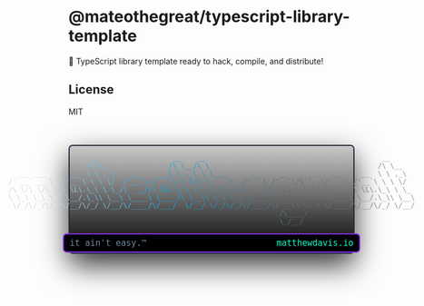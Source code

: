 # @mateothegreat/typescript-library-template

🐣 TypeScript library template ready to hack, compile, and distribute!

## License

MIT

<div style="margin-top: 50px; margin-bottom: 50px;display: flex; flex-direction: column-reverse; gap: 10px; align-items: center; font-family: tahoma, monospace; font-size: 15px; background: linear-gradient(to bottom, rgba(33 33 33 / 0.23), black); border-radius: 7px; border: 2px solid lab(16.3 -0.12 -13.1); box-shadow: 0px 20px 50px rgba(0, 0, 0, .8); ">
<div style="display: flex; width: 100%; justify-content: space-between; margin-top: -10px; background: black; padding: 6px 10px; border-radius: 7px; border: 2px solid lab(42.96 65.35 -80.45);">
  <div style="color: oklch(0.62 0.05 253.25);">        it ain't easy.™</div>
<div style="color: hsl(167.02 100% 51.96%)">matthewdavis.io</div>
</div>
<div style="font-family: monospace; font-family: monospace; white-space: pre; font-size: 12px;">
<div><span style="color: #dfd9df"> </span><span style="color: #d8d8e0"> </span><span style="color: #d1d7e1"> </span><span style="color: #cbd6e2"> </span><span style="color: #c4d4e3"> </span><span style="color: #bdd3e4"> </span><span style="color: #b6d2e5"> </span><span style="color: #b0d1e6"> </span><span style="color: #a9d0e7"> </span><span style="color: #a2cfe8"> </span><span style="color: #9bcde9"> </span><span style="color: #95ccea"> </span><span style="color: #8ecbeb"> </span><span style="color: #87caec"> </span><span style="color: #80c9ed"> </span><span style="color: #7ac8ee"> </span><span style="color: #73c7ef"> </span><span style="color: #6cc5ef"> </span><span style="color: #65c4f0"> </span><span style="color: #5fc3f1"> </span><span style="color: #58c2f2">_</span><span style="color: #51c1f3">_</span><span style="color: #4ac0f4"> </span><span style="color: #44bff5"> </span><span style="color: #3dbdf6"> </span><span style="color: #36bcf7"> </span><span style="color: #2fbbf8"> </span><span style="color: #29baf9"> </span><span style="color: #22b9fa"> </span><span style="color: #1bb8fb"> </span><span style="color: #14b6fc"> </span><span style="color: #0eb5fd"> </span><span style="color: #07b4fe"> </span><span style="color: #00b3ff"> </span><span style="color: #03b1fa"> </span><span style="color: #07aef6"> </span><span style="color: #0aacf1"> </span><span style="color: #0daaec"> </span><span style="color: #10a7e7"> </span><span style="color: #14a5e3"> </span><span style="color: #17a2de">_</span><span style="color: #1aa0d9">_</span><span style="color: #1e9ed4"> </span><span style="color: #219bd0"> </span><span style="color: #2499cb"> </span><span style="color: #2797c6"> </span><span style="color: #2b94c1">_</span><span style="color: #2e92bd">_</span><span style="color: #318fb8"> </span><span style="color: #358db3"> </span><span style="color: #388bae"> </span><span style="color: #3b88aa"> </span><span style="color: #3e86a5"> </span><span style="color: #4284a0"> </span><span style="color: #45819b"> </span><span style="color: #487f97"> </span><span style="color: #4b7c92"> </span><span style="color: #4f7a8d"> </span><span style="color: #527888"> </span><span style="color: #557584"> </span><span style="color: #59737f"> </span><span style="color: #5c717a"> </span><span style="color: #5f6e75"> </span><span style="color: #626c71"> </span><span style="color: #66696c"> </span><span style="color: #696767"> </span><span style="color: #6a6968"> </span><span style="color: #6c6a6a"> </span><span style="color: #6d6c6b"> </span><span style="color: #6e6d6d"> </span><span style="color: #706f6e"> </span><span style="color: #717170"> </span><span style="color: #737271"> </span><span style="color: #747472"> </span><span style="color: #757574"> </span><span style="color: #777775"> </span><span style="color: #787977"> </span><span style="color: #797a78"> </span><span style="color: #7b7c7a"> </span><span style="color: #7c7d7b"> </span><span style="color: #7d7f7c"> </span><span style="color: #7f817e"> </span><span style="color: #80827f"> </span><span style="color: #828481"> </span><span style="color: #838682"> </span><span style="color: #848783"> </span><span style="color: #868985"> </span><span style="color: #878a86"> </span><span style="color: #888c88"> </span><span style="color: #8a8e89"> </span><span style="color: #8b8f8b"> </span><span style="color: #8c918c">_</span><span style="color: #8e928d">_</span><span style="color: #8f948f"> </span><span style="color: #919690"> </span><span style="color: #929792"> </span><span style="color: #939993"> </span><span style="color: #959a95"> </span><span style="color: #969c96"> </span></div><div><span style="color: #ddd7dd"> </span><span style="color: #dfd9df"> </span><span style="color: #d8d8e0"> </span><span style="color: #d1d7e1"> </span><span style="color: #cbd6e2"> </span><span style="color: #c4d4e3"> </span><span style="color: #bdd3e4"> </span><span style="color: #b6d2e5"> </span><span style="color: #b0d1e6"> </span><span style="color: #a9d0e7"> </span><span style="color: #a2cfe8"> </span><span style="color: #9bcde9"> </span><span style="color: #95ccea"> </span><span style="color: #8ecbeb"> </span><span style="color: #87caec"> </span><span style="color: #80c9ed"> </span><span style="color: #7ac8ee"> </span><span style="color: #73c7ef"> </span><span style="color: #6cc5ef"> </span><span style="color: #65c4f0">/</span><span style="color: #5fc3f1">\</span><span style="color: #58c2f2"> </span><span style="color: #51c1f3">\</span><span style="color: #4ac0f4">_</span><span style="color: #44bff5">_</span><span style="color: #3dbdf6"> </span><span style="color: #36bcf7"> </span><span style="color: #2fbbf8"> </span><span style="color: #29baf9"> </span><span style="color: #22b9fa"> </span><span style="color: #1bb8fb"> </span><span style="color: #14b6fc"> </span><span style="color: #0eb5fd"> </span><span style="color: #07b4fe"> </span><span style="color: #00b3ff"> </span><span style="color: #03b1fa"> </span><span style="color: #07aef6"> </span><span style="color: #0aacf1"> </span><span style="color: #0daaec"> </span><span style="color: #10a7e7">/</span><span style="color: #14a5e3">\</span><span style="color: #17a2de"> </span><span style="color: #1aa0d9">\</span><span style="color: #1e9ed4">_</span><span style="color: #219bd0">_</span><span style="color: #2499cb">/</span><span style="color: #2797c6">\</span><span style="color: #2b94c1"> </span><span style="color: #2e92bd">\</span><span style="color: #318fb8"> </span><span style="color: #358db3"> </span><span style="color: #388bae"> </span><span style="color: #3b88aa"> </span><span style="color: #3e86a5"> </span><span style="color: #4284a0"> </span><span style="color: #45819b"> </span><span style="color: #487f97"> </span><span style="color: #4b7c92"> </span><span style="color: #4f7a8d"> </span><span style="color: #527888"> </span><span style="color: #557584"> </span><span style="color: #59737f"> </span><span style="color: #5c717a"> </span><span style="color: #5f6e75"> </span><span style="color: #626c71"> </span><span style="color: #66696c"> </span><span style="color: #696767"> </span><span style="color: #6a6968"> </span><span style="color: #6c6a6a"> </span><span style="color: #6d6c6b"> </span><span style="color: #6e6d6d"> </span><span style="color: #706f6e"> </span><span style="color: #717170"> </span><span style="color: #737271"> </span><span style="color: #747472"> </span><span style="color: #757574"> </span><span style="color: #777775"> </span><span style="color: #787977"> </span><span style="color: #797a78"> </span><span style="color: #7b7c7a"> </span><span style="color: #7c7d7b"> </span><span style="color: #7d7f7c"> </span><span style="color: #7f817e"> </span><span style="color: #80827f"> </span><span style="color: #828481"> </span><span style="color: #838682"> </span><span style="color: #848783"> </span><span style="color: #868985"> </span><span style="color: #878a86"> </span><span style="color: #888c88"> </span><span style="color: #8a8e89">/</span><span style="color: #8b8f8b">\</span><span style="color: #8c918c"> </span><span style="color: #8e928d">\</span><span style="color: #8f948f">_</span><span style="color: #919690">_</span><span style="color: #929792"> </span><span style="color: #939993"> </span><span style="color: #959a95"> </span></div><div><span style="color: #dad5da"> </span><span style="color: #ddd7dd"> </span><span style="color: #dfd9df">_</span><span style="color: #d8d8e0">_</span><span style="color: #d1d7e1">_</span><span style="color: #cbd6e2"> </span><span style="color: #c4d4e3">_</span><span style="color: #bdd3e4">_</span><span style="color: #b6d2e5">_</span><span style="color: #b0d1e6"> </span><span style="color: #a9d0e7"> </span><span style="color: #a2cfe8"> </span><span style="color: #9bcde9"> </span><span style="color: #95ccea"> </span><span style="color: #8ecbeb"> </span><span style="color: #87caec">_</span><span style="color: #80c9ed">_</span><span style="color: #7ac8ee"> </span><span style="color: #73c7ef"> </span><span style="color: #6cc5ef">\</span><span style="color: #65c4f0"> </span><span style="color: #5fc3f1">\</span><span style="color: #58c2f2"> </span><span style="color: #51c1f3">,</span><span style="color: #4ac0f4">_</span><span style="color: #44bff5">\</span><span style="color: #3dbdf6"> </span><span style="color: #36bcf7"> </span><span style="color: #2fbbf8"> </span><span style="color: #29baf9"> </span><span style="color: #22b9fa">_</span><span style="color: #1bb8fb">_</span><span style="color: #14b6fc"> </span><span style="color: #0eb5fd"> </span><span style="color: #07b4fe"> </span><span style="color: #00b3ff"> </span><span style="color: #03b1fa">_</span><span style="color: #07aef6">_</span><span style="color: #0aacf1">_</span><span style="color: #0daaec">\</span><span style="color: #10a7e7"> </span><span style="color: #14a5e3">\</span><span style="color: #17a2de"> </span><span style="color: #1aa0d9">,</span><span style="color: #1e9ed4">_</span><span style="color: #219bd0">\</span><span style="color: #2499cb"> </span><span style="color: #2797c6">\</span><span style="color: #2b94c1"> </span><span style="color: #2e92bd">\</span><span style="color: #318fb8">_</span><span style="color: #358db3">_</span><span style="color: #388bae">_</span><span style="color: #3b88aa"> </span><span style="color: #3e86a5"> </span><span style="color: #4284a0"> </span><span style="color: #45819b"> </span><span style="color: #487f97"> </span><span style="color: #4b7c92"> </span><span style="color: #4f7a8d">_</span><span style="color: #527888">_</span><span style="color: #557584"> </span><span style="color: #59737f"> </span><span style="color: #5c717a"> </span><span style="color: #5f6e75"> </span><span style="color: #626c71"> </span><span style="color: #66696c">_</span><span style="color: #696767">_</span><span style="color: #6a6968"> </span><span style="color: #6c6a6a"> </span><span style="color: #6d6c6b"> </span><span style="color: #6e6d6d">_</span><span style="color: #706f6e"> </span><span style="color: #717170">_</span><span style="color: #737271">_</span><span style="color: #747472"> </span><span style="color: #757574"> </span><span style="color: #777775"> </span><span style="color: #787977"> </span><span style="color: #797a78">_</span><span style="color: #7b7c7a">_</span><span style="color: #7c7d7b"> </span><span style="color: #7d7f7c"> </span><span style="color: #7f817e"> </span><span style="color: #80827f"> </span><span style="color: #828481"> </span><span style="color: #838682">_</span><span style="color: #848783">_</span><span style="color: #868985"> </span><span style="color: #878a86"> </span><span style="color: #888c88">\</span><span style="color: #8a8e89"> </span><span style="color: #8b8f8b">\</span><span style="color: #8c918c"> </span><span style="color: #8e928d">,</span><span style="color: #8f948f">_</span><span style="color: #919690">\</span><span style="color: #929792"> </span><span style="color: #939993"> </span></div><div><span style="color: #d8d3d8">/</span><span style="color: #dad5da">'</span><span style="color: #ddd7dd"> </span><span style="color: #dfd9df">_</span><span style="color: #d8d8e0">_</span><span style="color: #d1d7e1">`</span><span style="color: #cbd6e2"> </span><span style="color: #c4d4e3">_</span><span style="color: #bdd3e4">_</span><span style="color: #b6d2e5">`</span><span style="color: #b0d1e6">\</span><span style="color: #a9d0e7"> </span><span style="color: #a2cfe8"> </span><span style="color: #9bcde9">/</span><span style="color: #95ccea">'</span><span style="color: #8ecbeb">_</span><span style="color: #87caec">_</span><span style="color: #80c9ed">`</span><span style="color: #7ac8ee">\</span><span style="color: #73c7ef"> </span><span style="color: #6cc5ef">\</span><span style="color: #65c4f0"> </span><span style="color: #5fc3f1">\</span><span style="color: #58c2f2"> </span><span style="color: #51c1f3">\</span><span style="color: #4ac0f4">/</span><span style="color: #44bff5"> </span><span style="color: #3dbdf6"> </span><span style="color: #36bcf7">/</span><span style="color: #2fbbf8">'</span><span style="color: #29baf9">_</span><span style="color: #22b9fa">_</span><span style="color: #1bb8fb">`</span><span style="color: #14b6fc">\</span><span style="color: #0eb5fd"> </span><span style="color: #07b4fe">/</span><span style="color: #00b3ff"> </span><span style="color: #03b1fa">_</span><span style="color: #07aef6">_</span><span style="color: #0aacf1">`</span><span style="color: #0daaec">\</span><span style="color: #10a7e7"> </span><span style="color: #14a5e3">\</span><span style="color: #17a2de"> </span><span style="color: #1aa0d9">\</span><span style="color: #1e9ed4">/</span><span style="color: #219bd0">\</span><span style="color: #2499cb"> </span><span style="color: #2797c6">\</span><span style="color: #2b94c1"> </span><span style="color: #2e92bd"> </span><span style="color: #318fb8">_</span><span style="color: #358db3"> </span><span style="color: #388bae">`</span><span style="color: #3b88aa">\</span><span style="color: #3e86a5"> </span><span style="color: #4284a0"> </span><span style="color: #45819b">/</span><span style="color: #487f97">'</span><span style="color: #4b7c92">_</span><span style="color: #4f7a8d">_</span><span style="color: #527888">`</span><span style="color: #557584">\</span><span style="color: #59737f"> </span><span style="color: #5c717a">/</span><span style="color: #5f6e75">'</span><span style="color: #626c71">_</span><span style="color: #66696c"> </span><span style="color: #696767">`</span><span style="color: #6a6968">\</span><span style="color: #6c6a6a">/</span><span style="color: #6d6c6b">\</span><span style="color: #6e6d6d">`</span><span style="color: #706f6e">'</span><span style="color: #717170">_</span><span style="color: #737271">_</span><span style="color: #747472">\</span><span style="color: #757574">/</span><span style="color: #777775">'</span><span style="color: #787977">_</span><span style="color: #797a78">_</span><span style="color: #7b7c7a">`</span><span style="color: #7c7d7b">\</span><span style="color: #7d7f7c"> </span><span style="color: #7f817e">/</span><span style="color: #80827f">'</span><span style="color: #828481">_</span><span style="color: #838682">_</span><span style="color: #848783">`</span><span style="color: #868985">\</span><span style="color: #878a86"> </span><span style="color: #888c88">\</span><span style="color: #8a8e89"> </span><span style="color: #8b8f8b">\</span><span style="color: #8c918c"> </span><span style="color: #8e928d">\</span><span style="color: #8f948f">/</span><span style="color: #919690"> </span><span style="color: #929792"> </span></div><div><span style="color: #d6d1d6">/</span><span style="color: #d8d3d8">\</span><span style="color: #dad5da"> </span><span style="color: #ddd7dd">\</span><span style="color: #dfd9df">/</span><span style="color: #d8d8e0">\</span><span style="color: #d1d7e1"> </span><span style="color: #cbd6e2">\</span><span style="color: #c4d4e3">/</span><span style="color: #bdd3e4">\</span><span style="color: #b6d2e5"> </span><span style="color: #b0d1e6">\</span><span style="color: #a9d0e7">/</span><span style="color: #a2cfe8">\</span><span style="color: #9bcde9"> </span><span style="color: #95ccea">\</span><span style="color: #8ecbeb">L</span><span style="color: #87caec">\</span><span style="color: #80c9ed">.</span><span style="color: #7ac8ee">\</span><span style="color: #73c7ef">_</span><span style="color: #6cc5ef">\</span><span style="color: #65c4f0"> </span><span style="color: #5fc3f1">\</span><span style="color: #58c2f2"> </span><span style="color: #51c1f3">\</span><span style="color: #4ac0f4">_</span><span style="color: #44bff5">/</span><span style="color: #3dbdf6">\</span><span style="color: #36bcf7"> </span><span style="color: #2fbbf8"> </span><span style="color: #29baf9">_</span><span style="color: #22b9fa">_</span><span style="color: #1bb8fb">/</span><span style="color: #14b6fc">/</span><span style="color: #0eb5fd">\</span><span style="color: #07b4fe"> </span><span style="color: #00b3ff">\</span><span style="color: #03b1fa">L</span><span style="color: #07aef6">\</span><span style="color: #0aacf1"> </span><span style="color: #0daaec">\</span><span style="color: #10a7e7"> </span><span style="color: #14a5e3">\</span><span style="color: #17a2de"> </span><span style="color: #1aa0d9">\</span><span style="color: #1e9ed4">_</span><span style="color: #219bd0">\</span><span style="color: #2499cb"> </span><span style="color: #2797c6">\</span><span style="color: #2b94c1"> </span><span style="color: #2e92bd">\</span><span style="color: #318fb8"> </span><span style="color: #358db3">\</span><span style="color: #388bae"> </span><span style="color: #3b88aa">\</span><span style="color: #3e86a5">/</span><span style="color: #4284a0">\</span><span style="color: #45819b"> </span><span style="color: #487f97"> </span><span style="color: #4b7c92">_</span><span style="color: #4f7a8d">_</span><span style="color: #527888">/</span><span style="color: #557584">/</span><span style="color: #59737f">\</span><span style="color: #5c717a"> </span><span style="color: #5f6e75">\</span><span style="color: #626c71">L</span><span style="color: #66696c">\</span><span style="color: #696767"> </span><span style="color: #6a6968">\</span><span style="color: #6c6a6a"> </span><span style="color: #6d6c6b">\</span><span style="color: #6e6d6d"> </span><span style="color: #706f6e">\</span><span style="color: #717170">/</span><span style="color: #737271">/</span><span style="color: #747472">\</span><span style="color: #757574"> </span><span style="color: #777775"> </span><span style="color: #787977">_</span><span style="color: #797a78">_</span><span style="color: #7b7c7a">/</span><span style="color: #7c7d7b">/</span><span style="color: #7d7f7c">\</span><span style="color: #7f817e"> </span><span style="color: #80827f">\</span><span style="color: #828481">L</span><span style="color: #838682">\</span><span style="color: #848783">.</span><span style="color: #868985">\</span><span style="color: #878a86">_</span><span style="color: #888c88">\</span><span style="color: #8a8e89"> </span><span style="color: #8b8f8b">\</span><span style="color: #8c918c"> </span><span style="color: #8e928d">\</span><span style="color: #8f948f">_</span><span style="color: #919690"> </span></div><div><span style="color: #d4cfd4">\</span><span style="color: #d6d1d6"> </span><span style="color: #d8d3d8">\</span><span style="color: #dad5da">_</span><span style="color: #ddd7dd">\</span><span style="color: #dfd9df"> </span><span style="color: #d8d8e0">\</span><span style="color: #d1d7e1">_</span><span style="color: #cbd6e2">\</span><span style="color: #c4d4e3"> </span><span style="color: #bdd3e4">\</span><span style="color: #b6d2e5">_</span><span style="color: #b0d1e6">\</span><span style="color: #a9d0e7"> </span><span style="color: #a2cfe8">\</span><span style="color: #9bcde9">_</span><span style="color: #95ccea">_</span><span style="color: #8ecbeb">/</span><span style="color: #87caec">.</span><span style="color: #80c9ed">\</span><span style="color: #7ac8ee">_</span><span style="color: #73c7ef">\</span><span style="color: #6cc5ef">\</span><span style="color: #65c4f0"> </span><span style="color: #5fc3f1">\</span><span style="color: #58c2f2">_</span><span style="color: #51c1f3">_</span><span style="color: #4ac0f4">\</span><span style="color: #44bff5"> </span><span style="color: #3dbdf6">\</span><span style="color: #36bcf7">_</span><span style="color: #2fbbf8">_</span><span style="color: #29baf9">_</span><span style="color: #22b9fa">_</span><span style="color: #1bb8fb">\</span><span style="color: #14b6fc"> </span><span style="color: #0eb5fd">\</span><span style="color: #07b4fe">_</span><span style="color: #00b3ff">_</span><span style="color: #03b1fa">_</span><span style="color: #07aef6">_</span><span style="color: #0aacf1">/</span><span style="color: #0daaec">\</span><span style="color: #10a7e7"> </span><span style="color: #14a5e3">\</span><span style="color: #17a2de">_</span><span style="color: #1aa0d9">_</span><span style="color: #1e9ed4">\</span><span style="color: #219bd0">\</span><span style="color: #2499cb"> </span><span style="color: #2797c6">\</span><span style="color: #2b94c1">_</span><span style="color: #2e92bd">\</span><span style="color: #318fb8"> </span><span style="color: #358db3">\</span><span style="color: #388bae">_</span><span style="color: #3b88aa">\</span><span style="color: #3e86a5"> </span><span style="color: #4284a0">\</span><span style="color: #45819b">_</span><span style="color: #487f97">_</span><span style="color: #4b7c92">_</span><span style="color: #4f7a8d">_</span><span style="color: #527888">\</span><span style="color: #557584"> </span><span style="color: #59737f">\</span><span style="color: #5c717a">_</span><span style="color: #5f6e75">_</span><span style="color: #626c71">_</span><span style="color: #66696c">_</span><span style="color: #696767"> </span><span style="color: #6a6968">\</span><span style="color: #6c6a6a"> </span><span style="color: #6d6c6b">\</span><span style="color: #6e6d6d">_</span><span style="color: #706f6e">\</span><span style="color: #717170">\</span><span style="color: #737271"> </span><span style="color: #747472">\</span><span style="color: #757574">_</span><span style="color: #777775">_</span><span style="color: #787977">_</span><span style="color: #797a78">_</span><span style="color: #7b7c7a">\</span><span style="color: #7c7d7b"> </span><span style="color: #7d7f7c">\</span><span style="color: #7f817e">_</span><span style="color: #80827f">_</span><span style="color: #828481">/</span><span style="color: #838682">.</span><span style="color: #848783">\</span><span style="color: #868985">_</span><span style="color: #878a86">\</span><span style="color: #888c88">\</span><span style="color: #8a8e89"> </span><span style="color: #8b8f8b">\</span><span style="color: #8c918c">_</span><span style="color: #8e928d">_</span><span style="color: #8f948f">\</span></div><div><span style="color: #d1ced1"> </span><span style="color: #d4cfd4">\</span><span style="color: #d6d1d6">/</span><span style="color: #d8d3d8">_</span><span style="color: #dad5da">/</span><span style="color: #ddd7dd">\</span><span style="color: #dfd9df">/</span><span style="color: #d8d8e0">_</span><span style="color: #d1d7e1">/</span><span style="color: #cbd6e2">\</span><span style="color: #c4d4e3">/</span><span style="color: #bdd3e4">_</span><span style="color: #b6d2e5">/</span><span style="color: #b0d1e6">\</span><span style="color: #a9d0e7">/</span><span style="color: #a2cfe8">_</span><span style="color: #9bcde9">_</span><span style="color: #95ccea">/</span><span style="color: #8ecbeb">\</span><span style="color: #87caec">/</span><span style="color: #80c9ed">_</span><span style="color: #7ac8ee">/</span><span style="color: #73c7ef"> </span><span style="color: #6cc5ef">\</span><span style="color: #65c4f0">/</span><span style="color: #5fc3f1">_</span><span style="color: #58c2f2">_</span><span style="color: #51c1f3">/</span><span style="color: #4ac0f4">\</span><span style="color: #44bff5">/</span><span style="color: #3dbdf6">_</span><span style="color: #36bcf7">_</span><span style="color: #2fbbf8">_</span><span style="color: #29baf9">_</span><span style="color: #22b9fa">/</span><span style="color: #1bb8fb">\</span><span style="color: #14b6fc">/</span><span style="color: #0eb5fd">_</span><span style="color: #07b4fe">_</span><span style="color: #00b3ff">_</span><span style="color: #03b1fa">/</span><span style="color: #07aef6"> </span><span style="color: #0aacf1"> </span><span style="color: #0daaec">\</span><span style="color: #10a7e7">/</span><span style="color: #14a5e3">_</span><span style="color: #17a2de">_</span><span style="color: #1aa0d9">/</span><span style="color: #1e9ed4"> </span><span style="color: #219bd0">\</span><span style="color: #2499cb">/</span><span style="color: #2797c6">_</span><span style="color: #2b94c1">/</span><span style="color: #2e92bd">\</span><span style="color: #318fb8">/</span><span style="color: #358db3">_</span><span style="color: #388bae">/</span><span style="color: #3b88aa">\</span><span style="color: #3e86a5">/</span><span style="color: #4284a0">_</span><span style="color: #45819b">_</span><span style="color: #487f97">_</span><span style="color: #4b7c92">_</span><span style="color: #4f7a8d">/</span><span style="color: #527888">\</span><span style="color: #557584">/</span><span style="color: #59737f">_</span><span style="color: #5c717a">_</span><span style="color: #5f6e75">_</span><span style="color: #626c71">L</span><span style="color: #66696c">\</span><span style="color: #696767"> </span><span style="color: #6a6968">\</span><span style="color: #6c6a6a">/</span><span style="color: #6d6c6b">_</span><span style="color: #6e6d6d">/</span><span style="color: #706f6e"> </span><span style="color: #717170">\</span><span style="color: #737271">/</span><span style="color: #747472">_</span><span style="color: #757574">_</span><span style="color: #777775">_</span><span style="color: #787977">_</span><span style="color: #797a78">/</span><span style="color: #7b7c7a">\</span><span style="color: #7c7d7b">/</span><span style="color: #7d7f7c">_</span><span style="color: #7f817e">_</span><span style="color: #80827f">/</span><span style="color: #828481">\</span><span style="color: #838682">/</span><span style="color: #848783">_</span><span style="color: #868985">/</span><span style="color: #878a86"> </span><span style="color: #888c88">\</span><span style="color: #8a8e89">/</span><span style="color: #8b8f8b">_</span><span style="color: #8c918c">_</span><span style="color: #8e928d">/</span></div><div><span style="color: #cfcccf"> </span><span style="color: #d1ced1"> </span><span style="color: #d4cfd4"> </span><span style="color: #d6d1d6"> </span><span style="color: #d8d3d8"> </span><span style="color: #dad5da"> </span><span style="color: #ddd7dd"> </span><span style="color: #dfd9df"> </span><span style="color: #d8d8e0"> </span><span style="color: #d1d7e1"> </span><span style="color: #cbd6e2"> </span><span style="color: #c4d4e3"> </span><span style="color: #bdd3e4"> </span><span style="color: #b6d2e5"> </span><span style="color: #b0d1e6"> </span><span style="color: #a9d0e7"> </span><span style="color: #a2cfe8"> </span><span style="color: #9bcde9"> </span><span style="color: #95ccea"> </span><span style="color: #8ecbeb"> </span><span style="color: #87caec"> </span><span style="color: #80c9ed"> </span><span style="color: #7ac8ee"> </span><span style="color: #73c7ef"> </span><span style="color: #6cc5ef"> </span><span style="color: #65c4f0"> </span><span style="color: #5fc3f1"> </span><span style="color: #58c2f2"> </span><span style="color: #51c1f3"> </span><span style="color: #4ac0f4"> </span><span style="color: #44bff5"> </span><span style="color: #3dbdf6"> </span><span style="color: #36bcf7"> </span><span style="color: #2fbbf8"> </span><span style="color: #29baf9"> </span><span style="color: #22b9fa"> </span><span style="color: #1bb8fb"> </span><span style="color: #14b6fc"> </span><span style="color: #0eb5fd"> </span><span style="color: #07b4fe"> </span><span style="color: #00b3ff"> </span><span style="color: #03b1fa"> </span><span style="color: #07aef6"> </span><span style="color: #0aacf1"> </span><span style="color: #0daaec"> </span><span style="color: #10a7e7"> </span><span style="color: #14a5e3"> </span><span style="color: #17a2de"> </span><span style="color: #1aa0d9"> </span><span style="color: #1e9ed4"> </span><span style="color: #219bd0"> </span><span style="color: #2499cb"> </span><span style="color: #2797c6"> </span><span style="color: #2b94c1"> </span><span style="color: #2e92bd"> </span><span style="color: #318fb8"> </span><span style="color: #358db3"> </span><span style="color: #388bae"> </span><span style="color: #3b88aa"> </span><span style="color: #3e86a5"> </span><span style="color: #4284a0"> </span><span style="color: #45819b"> </span><span style="color: #487f97"> </span><span style="color: #4b7c92"> </span><span style="color: #4f7a8d"> </span><span style="color: #527888"> </span><span style="color: #557584">/</span><span style="color: #59737f">\</span><span style="color: #5c717a">_</span><span style="color: #5f6e75">_</span><span style="color: #626c71">_</span><span style="color: #66696c">_</span><span style="color: #696767">/</span><span style="color: #6a6968"> </span><span style="color: #6c6a6a"> </span><span style="color: #6d6c6b"> </span><span style="color: #6e6d6d"> </span><span style="color: #706f6e"> </span><span style="color: #717170"> </span><span style="color: #737271"> </span><span style="color: #747472"> </span><span style="color: #757574"> </span><span style="color: #777775"> </span><span style="color: #787977"> </span><span style="color: #797a78"> </span><span style="color: #7b7c7a"> </span><span style="color: #7c7d7b"> </span><span style="color: #7d7f7c"> </span><span style="color: #7f817e"> </span><span style="color: #80827f"> </span><span style="color: #828481"> </span><span style="color: #838682"> </span><span style="color: #848783"> </span><span style="color: #868985"> </span><span style="color: #878a86"> </span><span style="color: #888c88"> </span><span style="color: #8a8e89"> </span><span style="color: #8b8f8b"> </span><span style="color: #8c918c"> </span></div><div><span style="color: #cdcacd"> </span><span style="color: #cfcccf"> </span><span style="color: #d1ced1"> </span><span style="color: #d4cfd4"> </span><span style="color: #d6d1d6"> </span><span style="color: #d8d3d8"> </span><span style="color: #dad5da"> </span><span style="color: #ddd7dd"> </span><span style="color: #dfd9df"> </span><span style="color: #d8d8e0"> </span><span style="color: #d1d7e1"> </span><span style="color: #cbd6e2"> </span><span style="color: #c4d4e3"> </span><span style="color: #bdd3e4"> </span><span style="color: #b6d2e5"> </span><span style="color: #b0d1e6"> </span><span style="color: #a9d0e7"> </span><span style="color: #a2cfe8"> </span><span style="color: #9bcde9"> </span><span style="color: #95ccea"> </span><span style="color: #8ecbeb"> </span><span style="color: #87caec"> </span><span style="color: #80c9ed"> </span><span style="color: #7ac8ee"> </span><span style="color: #73c7ef"> </span><span style="color: #6cc5ef"> </span><span style="color: #65c4f0"> </span><span style="color: #5fc3f1"> </span><span style="color: #58c2f2"> </span><span style="color: #51c1f3"> </span><span style="color: #4ac0f4"> </span><span style="color: #44bff5"> </span><span style="color: #3dbdf6"> </span><span style="color: #36bcf7"> </span><span style="color: #2fbbf8"> </span><span style="color: #29baf9"> </span><span style="color: #22b9fa"> </span><span style="color: #1bb8fb"> </span><span style="color: #14b6fc"> </span><span style="color: #0eb5fd"> </span><span style="color: #07b4fe"> </span><span style="color: #00b3ff"> </span><span style="color: #03b1fa"> </span><span style="color: #07aef6"> </span><span style="color: #0aacf1"> </span><span style="color: #0daaec"> </span><span style="color: #10a7e7"> </span><span style="color: #14a5e3"> </span><span style="color: #17a2de"> </span><span style="color: #1aa0d9"> </span><span style="color: #1e9ed4"> </span><span style="color: #219bd0"> </span><span style="color: #2499cb"> </span><span style="color: #2797c6"> </span><span style="color: #2b94c1"> </span><span style="color: #2e92bd"> </span><span style="color: #318fb8"> </span><span style="color: #358db3"> </span><span style="color: #388bae"> </span><span style="color: #3b88aa"> </span><span style="color: #3e86a5"> </span><span style="color: #4284a0"> </span><span style="color: #45819b"> </span><span style="color: #487f97"> </span><span style="color: #4b7c92"> </span><span style="color: #4f7a8d"> </span><span style="color: #527888">\</span><span style="color: #557584">_</span><span style="color: #59737f">/</span><span style="color: #5c717a">_</span><span style="color: #5f6e75">_</span><span style="color: #626c71">/</span><span style="color: #66696c"> </span><span style="color: #696767"> </span><span style="color: #6a6968"> </span><span style="color: #6c6a6a"> </span><span style="color: #6d6c6b"> </span><span style="color: #6e6d6d"> </span><span style="color: #706f6e"> </span><span style="color: #717170"> </span><span style="color: #737271"> </span><span style="color: #747472"> </span><span style="color: #757574"> </span><span style="color: #777775"> </span><span style="color: #787977"> </span><span style="color: #797a78"> </span><span style="color: #7b7c7a"> </span><span style="color: #7c7d7b"> </span><span style="color: #7d7f7c"> </span><span style="color: #7f817e"> </span><span style="color: #80827f"> </span><span style="color: #828481"> </span><span style="color: #838682"> </span><span style="color: #848783"> </span><span style="color: #868985"> </span><span style="color: #878a86"> </span><span style="color: #888c88"> </span><span style="color: #8a8e89"> </span><span style="color: #8b8f8b"> </span></div>
</div>

  </div>
  </div>
